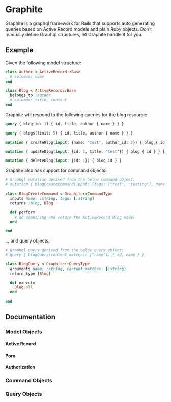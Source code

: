 # Graphite
Graphite is a graphql framework for Rails that supports auto generating 
queries based on Active Record models and plain Ruby objects. Don't 
manually define Graphql structures, let Graphite handle it for you.

## Example

Given the following model structure:

```ruby
class Author < ActiveRecord::Base
  # columns: name
end

class Blog < ActiveRecord::Base
  belongs_to :author
  # columns: title, content
end
```

Graphite will respond to the following queries for the blog resource:

```graphql
query { blog(id: 1) { id, title, author { name } } }

query { blogs(limit: 5) { id, title, author { name } } }

mutation { createBlog(input: {name: "test", author_id: 2}) { blog { id } } }

mutation { updateBlog(input: {id: 1, title: "test"}) { blog { id } } }

mutation { deleteBlog(input: {id: 1}) { blog_id } }
```

Graphite also has support for command objects:
```ruby
# Graphql mutation derived from the below command object:
# mutation { blogCreateCommand(input: {tags: ["test", "testing"], name: "hello"}) { blog { id, tags { name } } } }

class BlogCreateCommand < Graphite::CommandType
  inputs name: :string, tags: [:string]
  returns :blog, Blog

  def perform
    # do something and return the ActiveRecord Blog model
  end

end
```

... and query objects:
```ruby
# Graphql query derived from the below query object:
# query { blogQuery(content_matches: ["name"]) { id, name } }

class BlogQuery < Graphite::QueryType
  arguments name: :string, content_matches: [:string]
  return_type [Blog]

  def execute
    Blog.all
  end

end
```

## Documentation

### Model Objects

#### Active Record

#### Poro

#### Authorization

### Command Objects

### Query Objects
